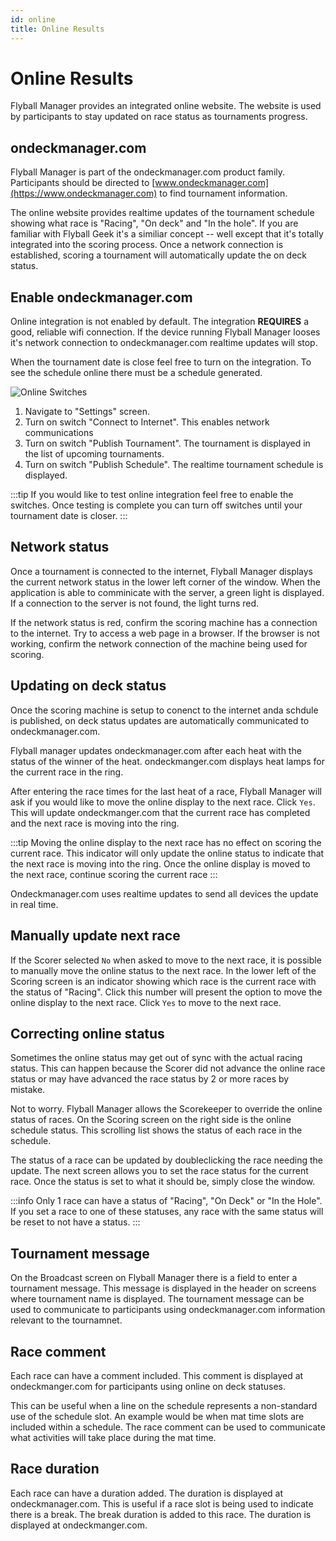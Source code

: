 ```yaml
---
id: online
title: Online Results
---
```


# Online Results

Flyball Manager provides an integrated online website. The website is used by participants to stay updated on race status as tournaments progress.

## ondeckmanager.com

Flyball Manager is part of the ondeckmanager.com product family. Participants should be directed to [www.ondeckmanager.com](https://www.ondeckmanager.com) to find tournament information.

The online website provides realtime updates of the tournament schedule showing what race is "Racing", "On deck" and "In the hole". If you are familiar with Flyball Geek it's a similiar concept -- well except that it's totally integrated into the scoring process. Once a network connection is established, scoring a tournament will automatically update the on deck status.

## Enable ondeckmanager.com

Online integration is not enabled by default. The integration **REQUIRES** a good, reliable wifi connection. If the device running Flyball Manager looses it's network connection to ondeckmanager.com realtime updates will stop.

When the tournament date is close feel free to turn on the integration. To see the schedule online there must be a schedule generated.

![Online Switches](/img/settings-online-switches.svg)

1. Navigate to "Settings" screen.
1. Turn on switch "Connect to Internet". This enables network communications
1. Turn on switch "Publish Tournament". The tournament is displayed in the list of upcoming tournaments.
1. Turn on switch "Publish Schedule". The realtime tournament schedule is displayed.

:::tip
If you would like to test online integration feel free to enable the switches. Once testing is complete you can turn off switches until your tournament date is closer.
:::

## Network status

Once a tournament is connected to the internet, Flyball Manager displays the current network status in the lower left corner of the window. When the application is able to comminicate with the server, a green light is displayed. If a connection to the server is not found, the light turns red.

If the network status is red, confirm the scoring machine has a connection to the internet. Try to access a web page in a browser. If the browser is not working, confirm the network connection of the machine being used for scoring.

## Updating on deck status

Once the scoring machine is setup to conenct to the internet anda schdule is published, on deck status updates are automatically communicated to ondeckmanager.com.

Flyball manager updates ondeckmanager.com after each heat with the status of the winner of the heat. ondeckmanger.com displays heat lamps for the current race in the ring.

After entering the race times for the last heat of a race, Flyball Manager will ask if you would like to move the online display to the next race. Click `Yes`. This will update ondeckmanger.com that the current race has completed and the next race is moving into the ring.

:::tip
Moving the online display to the next race has no effect on scoring the current race. This indicator will only update the online status to indicate that the next race is moving into the ring. Once the online display is moved to the next race, continue scoring the current race
:::

Ondeckmanager.com uses realtime updates to send all devices the update in real time.

## Manually update next race

If the Scorer selected `No` when asked to move to the next race, it is possible to manually move the online status to the next race. In the lower left of the Scoring screen is an indicator showing which race is the current race with the status of "Racing". Click this number will present the option to move the online display to the next race. Click `Yes` to move to the next race.

## Correcting online status

Sometimes the online status may get out of sync with the actual racing status. This can happen because the Scorer did not advance the online race status or may have advanced the race status by 2 or more races by mistake.

Not to worry. Flyball Manager allows the Scorekeeper to override the online status of races. On the Scoring screen on the right side is the online schedule status. This scrolling list shows the status of each race in the schedule.

The status of a race can be updated by doubleclicking the race needing the update. The next screen allows you to set the race status for the current race. Once the status is set to what it should be, simply close the window.

:::info
Only 1 race can have a status of "Racing", "On Deck" or "In the Hole". If you set a race to one of these statuses, any race with the same status will be reset to not have a status.
:::

## Tournament message

On the Broadcast screen on Flyball Manager there is a field to enter a tournament message. This message is displayed in the header on screens where tournament name is displayed. The tournament message can be used to communicate to participants using ondeckmanager.com information relevant to the tournamnet.

## Race comment

Each race can have a comment included. This comment is displayed at ondeckmanger.com for participants using online on deck statuses.

This can be useful when a line on the schedule represents a non-standard use of the schedule slot. An example would be when mat time slots are included within a schedule. The race comment can be used to communicate what activities will take place during the mat time.

## Race duration

Each race can have a duration added. The duration is displayed at ondeckmanager.com. This is useful if a race slot is being used to indicate there is a break. The break duration is added to this race. The duration is displayed at ondeckmanger.com.
